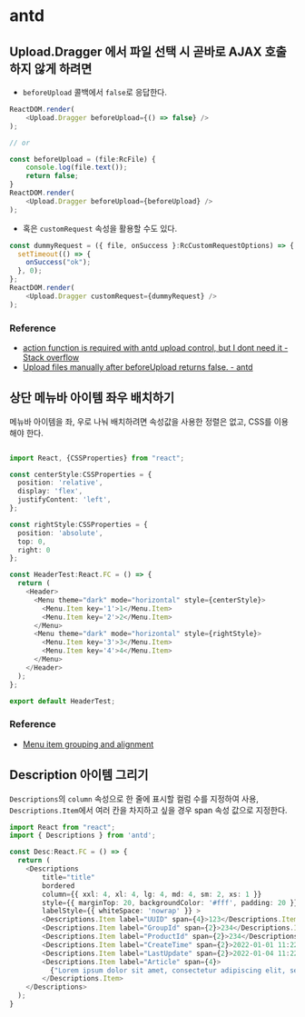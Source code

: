 # antd

## Upload.Dragger 에서 파일 선택 시 곧바로 AJAX 호출하지 않게 하려면

- `beforeUpload` 콜백에서 `false`로 응답한다.

```typescript
ReactDOM.render(
    <Upload.Dragger beforeUpload={() => false} />
);

// or

const beforeUpload = (file:RcFile) {
    console.log(file.text());
    return false;
}
ReactDOM.render(
    <Upload.Dragger beforeUpload={beforeUpload} />
);
```

- 혹은 `customRequest` 속성을 활용할 수도 있다.

```typescript
const dummyRequest = ({ file, onSuccess }:RcCustomRequestOptions) => {
  setTimeout(() => {
    onSuccess("ok");
  }, 0);
};
ReactDOM.render(
    <Upload.Dragger customRequest={dummyRequest} />
);
```

### Reference

- [action function is required with antd upload control, but I dont need it - Stack overflow](https://stackoverflow.com/a/51519603)
- [Upload files manually after beforeUpload returns false. - antd](https://ant.design/components/upload/#components-upload-demo-upload-manually)


## 상단 메뉴바 아이템 좌우 배치하기

메뉴바 아이템을 좌, 우로 나눠 배치하려면 속성값을 사용한 정렬은 없고, CSS를 이용해야 한다.

```typescript

import React, {CSSProperties} from "react";

const centerStyle:CSSProperties = {
  position: 'relative',
  display: 'flex',
  justifyContent: 'left',
};

const rightStyle:CSSProperties = {
  position: 'absolute',
  top: 0,
  right: 0
};

const HeaderTest:React.FC = () => {
  return (
    <Header>
      <Menu theme="dark" mode="horizontal" style={centerStyle}>
        <Menu.Item key='1'>1</Menu.Item>
        <Menu.Item key='2'>2</Menu.Item>
      </Menu>
      <Menu theme="dark" mode="horizontal" style={rightStyle}>
        <Menu.Item key='3'>3</Menu.Item>
        <Menu.Item key='4'>4</Menu.Item>
      </Menu>
    </Header>
  );
};

export default HeaderTest;
```

### Reference

- [Menu item grouping and alignment](https://github.com/ant-design/ant-design/issues/10749#issuecomment-614181734)


## Description 아이템 그리기

`Descriptions`의 `column` 속성으로 한 줄에 표시할 컬럼 수를 지정하여 사용, `Descriptions.Item`에서 여러 칸을 차지하고 싶을 경우 span 속성 값으로 지정한다.

```typescript
import React from "react";
import { Descriptions } from 'antd';

const Desc:React.FC = () => {
  return (
    <Descriptions
        title="title"
        bordered
        column={{ xxl: 4, xl: 4, lg: 4, md: 4, sm: 2, xs: 1 }}
        style={{ marginTop: 20, backgroundColor: '#fff', padding: 20 }}
        labelStyle={{ whiteSpace: 'nowrap' }} >
        <Descriptions.Item label="UUID" span={4}>123</Descriptions.Item>
        <Descriptions.Item label="GroupId" span={2}>234</Descriptions.Item>
        <Descriptions.Item label="ProductId" span={2}>234</Descriptions.Item>
        <Descriptions.Item label="CreateTime" span={2}>2022-01-01 11:22:33</Descriptions.Item>
        <Descriptions.Item label="LastUpdate" span={2}>2022-01-04 11:22:33</Descriptions.Item>
        <Descriptions.Item label="Article" span={4}>
          {"Lorem ipsum dolor sit amet, consectetur adipiscing elit, sed do eiusmod tempor incididunt ut labore et dolore magna aliqua. Ut enim ad minim veniam, quis nostrud exercitation ullamco laboris nisi ut aliquip ex ea commodo consequat. Duis aute irure dolor in reprehenderit in voluptate velit esse cillum dolore eu fugiat nulla pariatur. Excepteur sint occaecat cupidatat non proident, sunt in culpa qui officia deserunt mollit anim id est laborum."}
        </Descriptions.Item>
    </Descriptions>
  );
}

```

